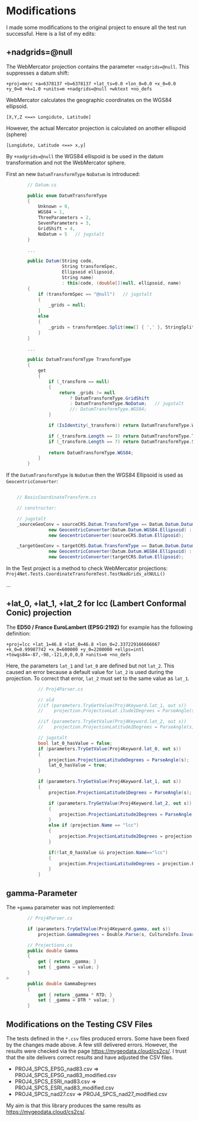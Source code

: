 # Modifications

I made some modifications to the original project to ensure all the test run successful.
Here is a list of my edits:

## +nadgrids=@null

The WebMercator projection contains the parameter ``+nadgrids=@null``. This suppresses a datum shift:

``+proj=merc +a=6378137 +b=6378137 +lat_ts=0.0 +lon_0=0.0 +x_0=0.0 +y_0=0 +k=1.0 +units=m +nadgrids=@null +wktext +no_defs``

WebMercator calculates the geographic coordinates on the WGS84 ellipsoid.

``[X,Y,Z <==> Longidute, Latitude]``

However, the actual Mercator projection is calculated on another ellispoid (sphere)

``[Longidute, Latitude <==> x,y]``

By ``+nadgrids=@null`` the WGS84 ellispoid is be used in the datum transformation and not the WebMercator sphere.

First an new ``DatumTransformType`` ``NoDatum`` is introduced:

```csharp
        // Datum.cs

        public enum DatumTransformType
        {
            Unknown = 0,
            WGS84 = 1,
            ThreeParameters = 2,
            SevenParameters = 3,
            GridShift = 4,
            NoDatum = 5   // jugstalt
        }

        ...

        public Datum(String code,
                     String transformSpec,
                     Ellipsoid ellipsoid,
                     String name)
                     : this(code, (double[])null, ellipsoid, name)
        {
            if (transformSpec == "@null")   // jugstalt
            {
                _grids = null;
            }
            else
            {
                _grids = transformSpec.Split(new[] { ',' }, StringSplitOptions.RemoveEmptyEntries);
            }
        }

        ...

        public DatumTransformType TransformType
        {
            get
            {
                if (_transform == null)
                {
                    return _grids != null
                        ? DatumTransformType.GridShift
                        : DatumTransformType.NoDatum;   // jugstalt
                        //: DatumTransformType.WGS84;
                }

                if (IsIdentity(_transform)) return DatumTransformType.WGS84;

                if (_transform.Length == 3) return DatumTransformType.ThreeParameters;
                if (_transform.Length == 7) return DatumTransformType.SevenParameters;
                
                return DatumTransformType.WGS84;
            }
        }
```

If the ``DatumTransformType`` is ``NoDatum`` then the WGS84 Ellipsoid is used as ``GeocentricConverter``:

```csharp

    // BasicCoordinateTransform.cs

    // constructor:

    // jugstalt
    _sourceGeoConv = sourceCRS.Datum.TransformType == Datum.Datum.DatumTransformType.NoDatum ?
                new GeocentricConverter(Datum.Datum.WGS84.Ellipsoid) :
                new GeocentricConverter(sourceCRS.Datum.Ellipsoid);

    _targetGeoConv = targetCRS.Datum.TransformType == Datum.Datum.DatumTransformType.NoDatum ?
                new GeocentricConverter(Datum.Datum.WGS84.Ellipsoid) :
                new GeocentricConverter(targetCRS.Datum.Ellipsoid);
```

In the Test project is a method to check WebMercator projections: ``Proj4Net.Tests.CoordinateTransformTest.TestNadGrids_atNULL()``

...

## +lat_0, +lat_1, +lat_2 for lcc (Lambert Conformal Conic) projection

The **ED50 / France EuroLambert (EPSG:2192)** for example has the following definition:

``+proj=lcc +lat_1=46.8 +lat_0=46.8 +lon_0=2.337229166666667 +k_0=0.99987742 +x_0=600000 +y_0=2200000 +ellps=intl +towgs84=-87,-98,-121,0,0,0,0 +units=m +no_defs`` 

Here, the parameters ``lat_1`` and ``lat_0`` are defined but not ``lat_2``. This caused an error because a default value 
for ``lat_2`` is used during the projection. To correct that error, ``lat_2`` must set to the same value as ``lat_1``.

```csharp
            // Proj4Parser.cs

            // old 
            //if (parameters.TryGetValue(Proj4Keyword.lat_1, out s))
            //    projection.ProjectionLat.itude1Degrees = ParseAngle(s);

            //if (parameters.TryGetValue(Proj4Keyword.lat_2, out s))
            //    projection.ProjectionLatitude2Degrees = ParseAngle(s);

            // jugstalt
            bool lat_0_hasValue = false;
            if (parameters.TryGetValue(Proj4Keyword.lat_0, out s))
            {
                projection.ProjectionLatitudeDegrees = ParseAngle(s);
                lat_0_hasValue = true;
            }

            if (parameters.TryGetValue(Proj4Keyword.lat_1, out s))
            {
                projection.ProjectionLatitude1Degrees = ParseAngle(s);

                if (parameters.TryGetValue(Proj4Keyword.lat_2, out s))
                {
                    projection.ProjectionLatitude2Degrees = ParseAngle(s);
                }
                else if (projection.Name == "lcc")
                {
                    projection.ProjectionLatitude2Degrees = projection.ProjectionLatitude1Degrees;
                }

                if(!lat_0_hasValue && projection.Name=="lcc")
                {
                    projection.ProjectionLatitudeDegrees = projection.ProjectionLatitude1Degrees;
                }
            }

```

## gamma-Parameter

The ``+gamma`` parameter was not implemented:

```csharp
        // Proj4Parser.cs

        if (parameters.TryGetValue(Proj4Keyword.gamma, out s))
            projection.GammaDegrees = Double.Parse(s, CultureInfo.InvariantCulture);

        // Projections.cs
        public double Gamma
        {
            get { return _gamma; }
            set { _gamma = value; }
        }
>
        public double GammaDegrees
        {
            get { return _gamma * RTD; }
            set { _gamma = DTR * value; }
        }    

```

## Modifications on the Testing CSV Files

The tests defined in the ``*.csv`` files produced errors. 
Some have been fixed by the changes made above.
A few still delivered errors. However, the results were checked via the page https://mygeodata.cloud/cs2cs/.
I trust that the site delivers correct results and have adjusted the CSV files. 

* PROJ4_SPCS_EPSG_nad83.csv => PROJ4_SPCS_EPSG_nad83_modified.csv
* PROJ4_SPCS_ESRI_nad83.csv => PROJ4_SPCS_ESRI_nad83_modified.csv  
* PROJ4_SPCS_nad27.csv => PROJ4_SPCS_nad27_modified.csv 

My aim is that this library produces the same results as https://mygeodata.cloud/cs2cs/.